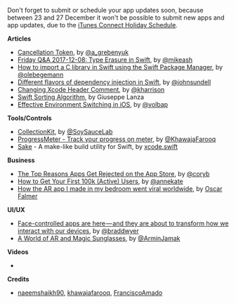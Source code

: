 Don't forget to submit or schedule your app updates soon, because between 23 and 27 December it won't be possible to submit new apps and app updates, due to the [iTunes Connect Holiday Schedule](https://developer.apple.com/news/?id=12132017a).

**Articles**

* [Cancellation Token](http://kean.github.io/post/cancellation-token), by [@a_grebenyuk](https://twitter.com/a_grebenyuk)
* [Friday Q&A 2017-12-08: Type Erasure in Swift](https://www.mikeash.com/pyblog/friday-qa-2017-12-08-type-erasure-in-swift.html), by [@mikeash](https://twitter.com/mikeash)
* [How to import a C library in Swift using the Swift Package Manager](https://oleb.net/blog/2017/12/importing-c-library-into-swift/), by [@olebegemann](https://twitter.com/olebegemann)
* [Different flavors of dependency injection in Swift](https://www.swiftbysundell.com/posts/different-flavors-of-dependency-injection-in-swift), by [@johnsundell](https://twitter.com/johnsundell)
* [Changing Xcode Header Comment](https://useyourloaf.com/blog/changing-xcode-header-comment/), by [@kharrison](https://twitter.com/kharrison)
* [Swift Sorting Algorithm](http://agostini.tech/2017/12/18/swift-sorting-algorithm/), by Giuseppe Lanza
* [Effective Environment Switching in iOS](https://medium.com/@volbap/effective-environment-switching-in-ios-6df0b08e9556), by [@volbap](https://twitter.com/volbap)

**Tools/Controls**

* [CollectionKit](https://github.com/SoySauceLab/CollectionKit), by [@SoySauceLab](https://github.com/SoySauceLab)
* [ProgressMeter - Track your progress on meter](https://github.com/khawajafarooq/ProgressMeter), by [@KhawajaFarooq](https://twitter.com/khfarooq)
* [Sake](https://github.com/xcodeswift/sake) - A make-like build utility for Swift, by [xcode.swift](https://github.com/xcodeswift)

**Business**

* [The Top Reasons Apps Get Rejected on the App Store](http://martiancraft.com/blog/2017/12/app-rejection/), by [@coryb](http://twitter.com/coryb)
* [How to Get Your First 100k (Active) Users](https://blog.winnie.com/how-to-get-your-first-100k-active-users-909fa4292a27), by [@annekate](https://twitter.com/annekate)
* [How the AR app I made in my bedroom went viral worldwide](https://medium.com/inborn-experience/how-the-ar-app-i-made-in-my-bedroom-went-viral-worldwide-19e800ce0d21), by [Oscar Falmer](https://twitter.com/OsFalmer)

**UI/UX**

* [Face-controlled apps are here — and they are about to transform how we interact with our devices](https://blog.prototypr.io/face-controlled-apps-are-here-b1c6eb4a3e27), by [@braddwyer](https://twitter.com/braddwyer)
* [A World of AR and Magic Sunglasses](https://blog.prototypr.io/a-world-of-ar-and-magic-sunglasses-593e247e9822), by [@ArminJamak](https://twitter.com/ArminJamak)

**Videos**

* 

**Credits**

* [naeemshaikh90](https://github.com/naeemshaikh90), [khawajafarooq](https://github.com/khawajafarooq), [FranciscoAmado](https://github.com/FranciscoAmado)
